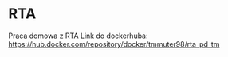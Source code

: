 # RTA
Praca domowa z RTA
Link do dockerhuba:
https://hub.docker.com/repository/docker/tmmuter98/rta_pd_tm
